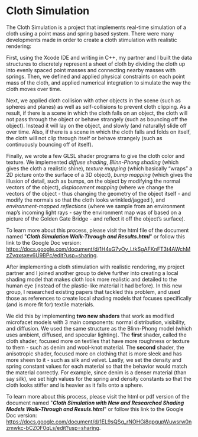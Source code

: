 # Cloth Simulation

The Cloth Simulation is a project that implements real-time simulation of a cloth using a point mass and spring based system. There were many developments made in order to create a cloth stimulation with realistic rendering:

First, using the Xcode IDE and writing in C++, my partner and I built the data structures to discretely represent a sheet of cloth by dividing the cloth up into evenly spaced point masses and connecting nearby masses with springs. Then, we defined and applied physical constraints on each point mass of the cloth, and applied numerical integration to simulate the way the cloth moves over time.
 
Next, we applied cloth collision with other objects in the scene (such as spheres and planes) as well as self-collisions to prevent cloth clipping. As a result, if there is a scene in which the cloth falls on an object, the cloth will not pass through the object or behave strangely (such as bouncing off the object). Instead it will lay on the object, and slowly (and naturally) slide off over time. Also, if there is a scene in which the cloth falls and folds on itself, the cloth will not clip through itself or behave strangely (such as continuously bouncing off of itself). 

Finally, we wrote a few GLSL shader programs to give the cloth color and texture. We implemented <i>diffuse shading</i>, <i>Blinn-Phong shading</i> (which gives the cloth a realistic shine), <i>texture mapping</i> (which basically “wraps” a 2D picture onto the surface of a 3D object), <i>bump mapping</i> (which gives the illusion of detail, such as bumps, on the object by modifying the normal vectors of the object), <i>displacement mapping</i> (where we change the vectors of the object - thus changing the geometry of the object itself - and modify the normals so that the cloth looks wrinkled/jagged ), and <i>environment-mapped reflections</i> (where we sample from an environment map’s incoming light rays - say the environment map was of based on a picture of the Golden Gate Bridge - and reflect it off the object’s surface).

 To learn more about this process, please visit the html file of the document named "<b><i>Cloth Simulation Walk-Through and Results.html</i></b>" or follow this link to the Google Doc version:
  https://docs.google.com/document/d/1H4sG7vOy_LtkSgAFKnFT3t4AWchMzZvqxsxev6U9BPc/edit?usp=sharing.

After implementing a cloth stimulation with realistic rendering, my project partner and I joined another group to delve further into creating a local shading model that makes cloth look more realistic and detailed to the human eye (instead of the plastic-like material it had before). In this new group, I researched existing papers that tackled this problem, and used those as references to create local shading models that focuses specifically (and is more fit for) textile materials.

 We did this by implementing <b>two new shaders</b> that work as modified microfacet models with 3 main components: normal distribution, visibility, and diffusion. We used the same structure as the Blinn-Phong model (which uses ambient, diffused, and specular lighting). The <b>first</b> shader, called the cloth shader, focused more on textiles that have more roughness or texture to them - such as denim and wool-knot material. The <b>second</b> shader, the anisotropic shader, focused more on clothing that is more sleek and has more sheen to it - such as silk and velvet. Lastly, we set the density and spring constant values for each material so that the behavior would match the material correctly. For example, since denim is a denser material (than say silk), we set high values for the spring and density constants so that the cloth looks stiffer and is heavier as it falls onto a sphere.
 
 To learn more about this process, please visit the html or pdf version of the document named "<b><i>Cloth Simulation with New and Researched Shading Models Walk-Through and Resuls.html</i></b>" or follow this link to the Google Doc version: https://docs.google.com/document/d/1EL9sQSg_rNOHGi8qpgupWuwsrw0nzmwkc-bCZOF0qLs/edit?usp=sharing.
